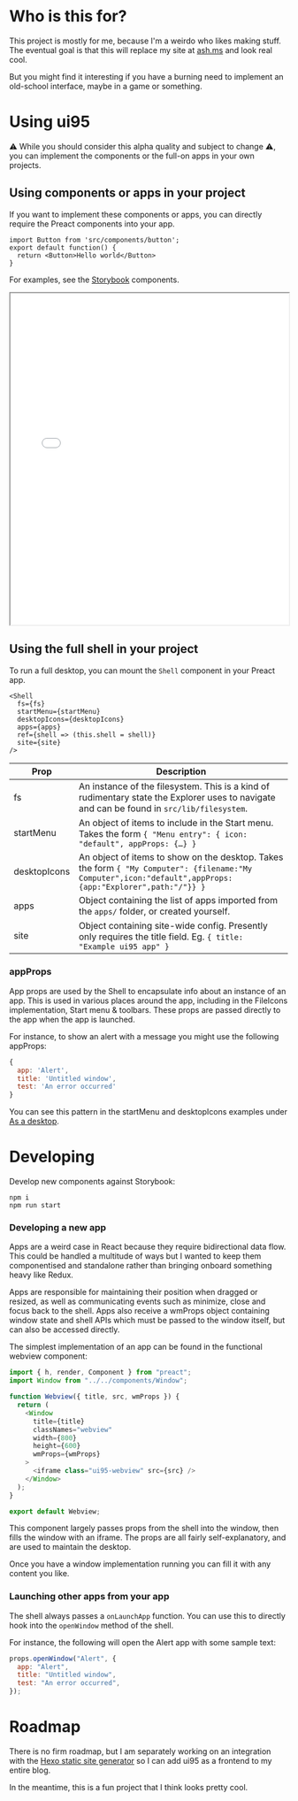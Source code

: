 # Who is this for?

This project is mostly for me, because I'm a weirdo who likes making stuff. The
eventual goal is that this will replace my site at [ash.ms](https://ash.ms/)
and look real cool.

But you might find it interesting if you have a burning need to implement an
old-school interface, maybe in a game or something.

# Using ui95

⚠️ While you should consider this alpha quality and subject to change ⚠️, you can implement the components or the full-on apps in your own projects.

## Using components or apps in your project

If you want to implement these components or apps, you can directly require the Preact components into your app.

```
import Button from 'src/components/button';
export default function() {
  return <Button>Hello world</Button>
}
```

For examples, see the [Storybook](https://ui95.ash.ms/storybook/) components.

<iframe src="/storybook/" width="100%" height="600"></iframe>

## Using the full shell in your project

To run a full desktop, you can mount the `Shell` component in your Preact app.

```
<Shell
  fs={fs}
  startMenu={startMenu}
  desktopIcons={desktopIcons}
  apps={apps}
  ref={shell => (this.shell = shell)}
  site={site}
/>
```

| Prop         | Description                                                                                                                                               |
| ------------ | --------------------------------------------------------------------------------------------------------------------------------------------------------- |
| fs           | An instance of the filesystem. This is a kind of rudimentary state the Explorer uses to navigate and can be found in `src/lib/filesystem`.                |
| startMenu    | An object of items to include in the Start menu. Takes the form `{ "Menu entry": { icon: "default", appProps: {…} }`                                      |
| desktopIcons | An object of items to show on the desktop. Takes the form `{ "My Computer": {filename:"My Computer",icon:"default",appProps:{app:"Explorer",path:"/"}} }` |
| apps         | Object containing the list of apps imported from the `apps/` folder, or created yourself.                                                                 |
| site         | Object containing site-wide config. Presently only requires the title field. Eg. `{ title: "Example ui95 app" }`                                          |

### appProps

App props are used by the Shell to encapsulate info about an instance of an app. This is used in various places around the app, including in the FileIcons implementation, Start menu & toolbars. These props are passed directly to the app when the app is launched.

For instance, to show an alert with a message you might use the following appProps:

```js
{
  app: 'Alert',
  title: 'Untitled window',
  test: 'An error occurred'
}
```

You can see this pattern in the startMenu and desktopIcons examples under [As a desktop](/?id=as-a-desktop).

# Developing

Develop new components against Storybook:

```
npm i
npm run start
```

### Developing a new app

Apps are a weird case in React because they require bidirectional data flow. This could be handled a multitude of ways but I wanted to keep them componentised and standalone rather than bringing onboard something heavy like Redux.

Apps are responsible for maintaining their position when dragged or resized, as well as communicating events such as minimize, close and focus back to the shell. Apps also receive a wmProps object containing window state and shell APIs which must be passed to the window itself, but can also be accessed directly.

The simplest implementation of an app can be found in the functional webview component:

```js
import { h, render, Component } from "preact";
import Window from "../../components/Window";

function Webview({ title, src, wmProps }) {
  return (
    <Window
      title={title}
      classNames="webview"
      width={800}
      height={600}
      wmProps={wmProps}
    >
      <iframe class="ui95-webview" src={src} />
    </Window>
  );
}

export default Webview;
```

This component largely passes props from the shell into the window, then fills the window with an iframe. The props are all fairly self-explanatory, and are used to maintain the desktop.

Once you have a window implementation running you can fill it with any content you like.

### Launching other apps from your app

The shell always passes a `onLaunchApp` function. You can use this to directly hook into the `openWindow` method of the shell.

For instance, the following will open the Alert app with some sample text:

```js
props.openWindow("Alert", {
  app: "Alert",
  title: "Untitled window",
  test: "An error occurred",
});
```

# Roadmap

There is no firm roadmap, but I am separately working on an integration with the [Hexo static site generator](https://hexo.io/) so I can add ui95 as a frontend to my entire blog.

In the meantime, this is a fun project that I think looks pretty cool.
